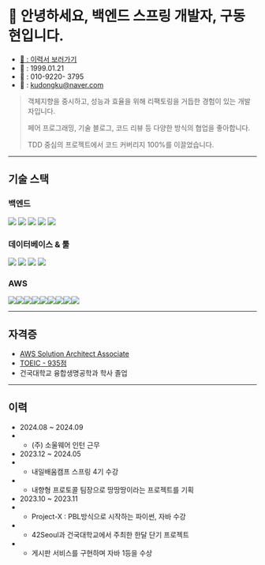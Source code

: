 # 👋 안녕하세요, 백엔드 스프링 개발자, 구동현입니다.
- [📝 : 이력서 보러가기](https://github.com/kudongku/kudongku)
- 🎂 : 1999.01.21
- 📱 : 010-9220- 3795
- 📧  :  kudongku@naver.com
> 객체지향을 중시하고, 성능과 효율을 위해 리팩토링을 거듭한 경험이 있는 개발자입니다.
>
> 페어 프로그래밍, 기술 블로그, 코드 리뷰 등 다양한 방식의 협업을 좋아합니다.
> 
> TDD 중심의 프로젝트에서 코드 커버리지 100%를 이끌었습니다.

---

## 기술 스택

### 백엔드
<img src="https://img.shields.io/badge/java-007396?style=for-the-badge&logo=OpenJDK&logoColor=white"> <img src="https://img.shields.io/badge/Spring-6DB33F?style=for-the-badge&logo=Spring&logoColor=white"> <img src="https://img.shields.io/badge/springboot-6DB33F?style=for-the-badge&logo=springboot&logoColor=white"> <img src="https://img.shields.io/badge/Spring Security-6DB33F?style=for-the-badge&logo=Spring Security&logoColor=white"> <img src="https://img.shields.io/badge/JUnit5-25A162?style=for-the-badge&logo=JUnit5&logoColor=white">

### 데이터베이스 & 툴
<img src="https://img.shields.io/badge/MySQL-4479A1?style=for-the-badge&logo=MySQL&logoColor=white"> <img src="https://img.shields.io/badge/Redis-DC382D?style=for-the-badge&logo=Redis&logoColor=white"> <img src="https://img.shields.io/badge/GitHub Actions-2088FF?style=for-the-badge&logo=GitHub Actions&logoColor=white"> <img src="https://img.shields.io/badge/docker-%230db7ed.svg?style=for-the-badge&logo=docker&logoColor=white">

### AWS
<img src="https://img.shields.io/badge/Amazon ECS-FF6F00?style=for-the-badge&logo=AmazonECS&logoColor=white"><img src="https://img.shields.io/badge/Amazon ECR-4C4CFF?style=for-the-badge&logo=AmazonECR&logoColor=white"><img src="https://img.shields.io/badge/Amazon EC2-FF9900?style=for-the-badge&logo=AmazonEC2&logoColor=white"><img src="https://img.shields.io/badge/Amazon CloudWatch-5A29E4?style=for-the-badge&logo=AmazonCloudWatch&logoColor=white"><img src="https://img.shields.io/badge/Amazon ElastiCache-DB4437?style=for-the-badge&logo=AmazonElastiCache&logoColor=white"><img src="https://img.shields.io/badge/Amazon Aurora-4285F4?style=for-the-badge&logo=AmazonAurora&logoColor=white"><img src="https://img.shields.io/badge/Amazon VPC-34A853?style=for-the-badge&logo=AmazonVPC&logoColor=white"><img src="https://img.shields.io/badge/Amazon ASG-FF6D01?style=for-the-badge&logo=AmazonASG&logoColor=white"><img src="https://img.shields.io/badge/Amazon CloudFront-FF4444?style=for-the-badge&logo=AmazonCloudFront&logoColor=white">

---

##  자격증
- [AWS Solution Architect Associate](https://palm-berry-0b9.notion.site/SAA-C03-aae0ec49c7cf45eabce1887b6094f683)
- [TOEIC - 935점](https://palm-berry-0b9.notion.site/TOEIC-4b252161f9e6485ea7c7a0f1a630f277)
- 건국대학교 융합생명공학과 학사 졸업

---

## 이력
- 2024.08 ~ 2024.09
- - (주) 소울웨어 인턴 근무
- 2023.12 ~ 2024.05
- - 내일배움캠프 스프링 4기 수강
- - 내향형  프로토콜 팀장으로 땅땅땅이라는 프로젝트를 기획
- 2023.10 ~ 2023.11
- - Project-X : PBL방식으로 시작하는 파이썬, 자바 수강
- - 42Seoul과 건국대학교에서 주최한 한달 단기 프로젝트
- - 게시판 서비스를 구현하며 자바 1등을 수상
